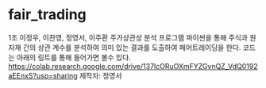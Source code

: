 # fair_trading
1조 이정우, 이찬영, 정영서, 이주환
주가상관성 분석 프로그램
파이썬을 통해 주식과 원자재 간의 상관 계수를 분석하여 의미 있는 결과를 도출하여 페어트레이딩을 한다.
코드는 아래의 링트를 통해 들어가면 볼수 있다.
https://colab.research.google.com/drive/137lcORuOXmFYZGvnQZ_VdQ0192aEEnxS?usp=sharing
제작자: 정영서
